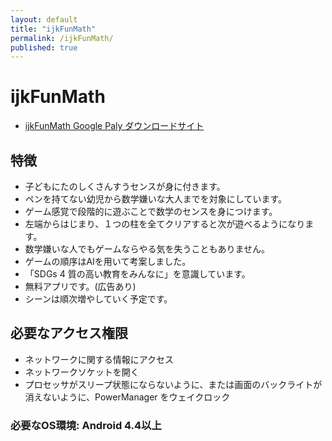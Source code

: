 ```yaml
---
layout: default
title: "ijkFunMath"
permalink: /ijkFunMath/
published: true
---
```


# ijkFunMath
- [ijkFunMath Google Paly ダウンロードサイト](https://play.google.com/store/apps/details?id=com.htojo.ijkFunMath)

## 特徴
- 子どもにたのしくさんすうセンスが身に付きます。
- ペンを持てない幼児から数学嫌いな大人までを対象にしています。
- ゲーム感覚で段階的に遊ぶことで数学のセンスを身につけます。
- 左端からはじまり、１つの柱を全てクリアすると次が遊べるようになります。
- 数学嫌いな人でもゲームならやる気を失うこともありません。
- ゲームの順序はAIを用いて考案しました。
- 「SDGs 4 質の高い教育をみんなに」を意識しています。
- 無料アプリです。(広告あり)
- シーンは順次増やしていく予定です。

## 必要なアクセス権限 
- ネットワークに関する情報にアクセス
- ネットワークソケットを開く
- プロセッサがスリープ状態にならないように、または画面のバックライトが消えないように、PowerManager をウェイクロック

### 必要なOS環境: Android 4.4以上